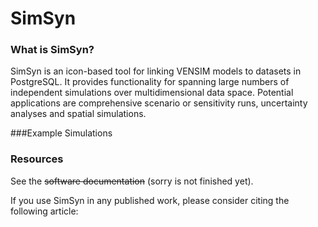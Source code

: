 # SimSyn

### What is SimSyn?

SimSyn is an icon-based tool for linking VENSIM models to datasets in PostgreSQL. It provides functionality for spanning large numbers of independent simulations over multidimensional data space. Potential applications are comprehensive scenario or sensitivity runs, uncertainty analyses and spatial simulations.

###Example Simulations



### Resources

See the ~~software documentation~~ (sorry is not finished yet).

If you use SimSyn in any published work, please consider citing the following article:

 
